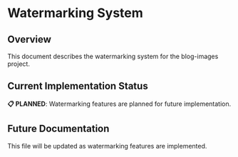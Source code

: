 # Watermarking System

## Overview

This document describes the watermarking system for the blog-images project.

## Current Implementation Status

**📋 PLANNED**: Watermarking features are planned for future implementation.

## Future Documentation

This file will be updated as watermarking features are implemented.
